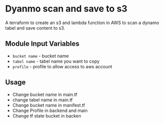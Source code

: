 Dyanmo scan and save to s3
===========

A terraform to create an s3 and lambda function in AWS to scan a dynamo tabel and save content to s3.


Module Input Variables
----------------------

- `bucket name` - bucket name 
- `tabel name` - tabel name you want to copy
- `profile` - profile to allow access to aws account


Usage
----------------------
- Change bucket name in main.tf
- change tabel name in main.tf
- Change bucket name in manifest.tf
- Change Profile in backend and main
- Change tf state bucket in backen